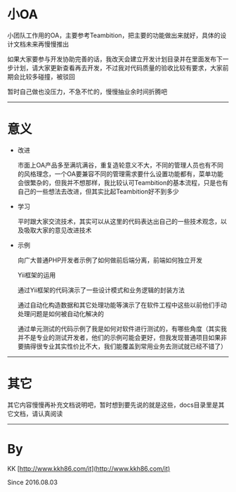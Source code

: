 # 小OA

小团队工作用的OA，主要参考Teambition，把主要的功能做出来就好，具体的设计文档未来再慢慢推出

如果大家要参与开发协助完善的话，我改天会建立开发计划目录并在里面发布下一步计划，请大家更新查看再去开发，不过我对代码质量的验收比较有要求，大家前期会比较多碰撞，被驳回

暂时自己做也没压力，不急不忙的，慢慢抽业余时间折腾吧

---

# 意义

- 改进

	市面上OA产品多至满坑满谷，重复造轮意义不大，不同的管理人员也有不同的风格理念，一个OA要兼容不同的管理需求要什么设置功能都有，菜单功能会很繁杂的，但我并不想那样，我比较认可Teambition的基本流程，只是也有自己的一些想法去改进，但其实比起Teambition好不到多少
	
- 学习

	平时跟大家交流技术，其实可以从这里的代码表达出自己的一些技术观念，以及吸取大家的意见改进技术
	
- 示例

	向广大普通PHP开发者示例了如何做前后端分离，前端如何独立开发
	
	Yii框架的运用
	
	通过Yii框架的代码演示了一些设计模式和业务逻辑的封装方法
	
	通过自动化构造数据和其它处理功能等演示了在软件工程中这些以前他们手动处理问题是如何被自动化解决的
	
	通过单元测试的代码示例了我是如何对软件进行测试的，有哪些角度（其实我并不是专业的测试开发者，他们的示例可能会更好，但我发现普通项目如果非要搞得很专业其实性价比不大，我们能覆盖到常用业务去测试就已经不错了）
	
---

# 其它

其它内容慢慢再补充文档说明吧，暂时想到要先说的就是这些，docs目录里是其它文档，请认真阅读

---

# By

KK [http://www.kkh86.com/it](http://www.kkh86.com/it)

Since 2016.08.03